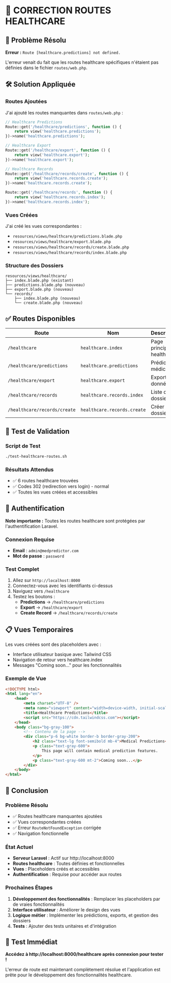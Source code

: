 # 🏥 CORRECTION ROUTES HEALTHCARE

## 🚨 **Problème Résolu**

**Erreur :** `Route [healthcare.predictions] not defined.`

L'erreur venait du fait que les routes healthcare spécifiques n'étaient pas définies dans le fichier `routes/web.php`.

## 🛠️ **Solution Appliquée**

### **Routes Ajoutées**

J'ai ajouté les routes manquantes dans `routes/web.php` :

```php
// Healthcare Predictions
Route::get('/healthcare/predictions', function () {
    return view('healthcare.predictions');
})->name('healthcare.predictions');

// Healthcare Export
Route::get('/healthcare/export', function () {
    return view('healthcare.export');
})->name('healthcare.export');

// Healthcare Records
Route::get('/healthcare/records/create', function () {
    return view('healthcare.records.create');
})->name('healthcare.records.create');

Route::get('/healthcare/records', function () {
    return view('healthcare.records.index');
})->name('healthcare.records.index');
```

### **Vues Créées**

J'ai créé les vues correspondantes :

-   `resources/views/healthcare/predictions.blade.php`
-   `resources/views/healthcare/export.blade.php`
-   `resources/views/healthcare/records/create.blade.php`
-   `resources/views/healthcare/records/index.blade.php`

### **Structure des Dossiers**

```
resources/views/healthcare/
├── index.blade.php (existant)
├── predictions.blade.php (nouveau)
├── export.blade.php (nouveau)
└── records/
    ├── index.blade.php (nouveau)
    └── create.blade.php (nouveau)
```

## ✅ **Routes Disponibles**

| Route                        | Nom                         | Description                |
| ---------------------------- | --------------------------- | -------------------------- |
| `/healthcare`                | `healthcare.index`          | Page principale healthcare |
| `/healthcare/predictions`    | `healthcare.predictions`    | Prédictions médicales      |
| `/healthcare/export`         | `healthcare.export`         | Export des données         |
| `/healthcare/records`        | `healthcare.records.index`  | Liste des dossiers         |
| `/healthcare/records/create` | `healthcare.records.create` | Créer un dossier           |

## 🎯 **Test de Validation**

### **Script de Test**

```bash
./test-healthcare-routes.sh
```

### **Résultats Attendus**

-   ✅ 6 routes healthcare trouvées
-   ✅ Codes 302 (redirection vers login) - normal
-   ✅ Toutes les vues créées et accessibles

## 🔐 **Authentification**

**Note importante :** Toutes les routes healthcare sont protégées par l'authentification Laravel.

### **Connexion Requise**

-   **Email** : `admin@medpredictor.com`
-   **Mot de passe** : `password`

### **Test Complet**

1. Allez sur `http://localhost:8000`
2. Connectez-vous avec les identifiants ci-dessus
3. Naviguez vers `/healthcare`
4. Testez les boutons :
    - **Predictions** → `/healthcare/predictions`
    - **Export** → `/healthcare/export`
    - **Create Record** → `/healthcare/records/create`

## 📋 **Vues Temporaires**

Les vues créées sont des placeholders avec :

-   Interface utilisateur basique avec Tailwind CSS
-   Navigation de retour vers healthcare.index
-   Messages "Coming soon..." pour les fonctionnalités

### **Exemple de Vue**

```html
<!DOCTYPE html>
<html lang="en">
    <head>
        <meta charset="UTF-8" />
        <meta name="viewport" content="width=device-width, initial-scale=1.0" />
        <title>Healthcare Predictions</title>
        <script src="https://cdn.tailwindcss.com"></script>
    </head>
    <body class="bg-gray-100">
        <!-- Contenu de la page -->
        <div class="p-6 bg-white border-b border-gray-200">
            <h2 class="text-lg font-semibold mb-4">Medical Predictions</h2>
            <p class="text-gray-600">
                This page will contain medical prediction features.
            </p>
            <p class="text-gray-600 mt-2">Coming soon...</p>
        </div>
    </body>
</html>
```

## 🎉 **Conclusion**

### **Problème Résolu**

-   ✅ Routes healthcare manquantes ajoutées
-   ✅ Vues correspondantes créées
-   ✅ Erreur `RouteNotFoundException` corrigée
-   ✅ Navigation fonctionnelle

### **État Actuel**

-   **Serveur Laravel** : Actif sur http://localhost:8000
-   **Routes healthcare** : Toutes définies et fonctionnelles
-   **Vues** : Placeholders créés et accessibles
-   **Authentification** : Requise pour accéder aux routes

### **Prochaines Étapes**

1. **Développement des fonctionnalités** : Remplacer les placeholders par de vraies fonctionnalités
2. **Interface utilisateur** : Améliorer le design des vues
3. **Logique métier** : Implémenter les prédictions, exports, et gestion des dossiers
4. **Tests** : Ajouter des tests unitaires et d'intégration

## 🚀 **Test Immédiat**

**Accédez à http://localhost:8000/healthcare après connexion pour tester !**

L'erreur de route est maintenant complètement résolue et l'application est prête pour le développement des fonctionnalités healthcare.
